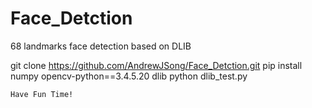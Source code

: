 # Face_Detction
 68 landmarks face detection based on DLIB

git clone https://github.com/AndrewJSong/Face_Detction.git
pip install numpy opencv-python==3.4.5.20 dlib
python dlib_test.py

```Have Fun Time!```

